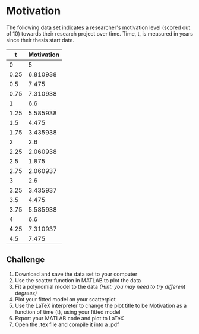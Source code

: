# Motivation

The following data set indicates a researcher's motivation level (scored out of 10) towards their research project over time. Time, t, is measured in years since their thesis start date.

| t    | Motivation |
|------|------------|
| 0    | 5          |
| 0.25 | 6.810938   |
| 0.5  | 7.475      |
| 0.75 | 7.310938   |
| 1    | 6.6        |
| 1.25 | 5.585938   |
| 1.5  | 4.475      |
| 1.75 | 3.435938   |
| 2    | 2.6        |
| 2.25 | 2.060938   |
| 2.5  | 1.875      |
| 2.75 | 2.060937   |
| 3    | 2.6        |
| 3.25 | 3.435937   |
| 3.5  | 4.475      |
| 3.75 | 5.585938   |
| 4    | 6.6        |
| 4.25 | 7.310937   |
| 4.5  | 7.475      |


## Challenge

1. Download and save the data set to your computer
2. Use the scatter function in MATLAB to plot the data
3. Fit a polynomial model to the data *(Hint: you may need to try different degrees)*
4. Plot your fitted model on your scatterplot
5. Use the LaTeX interpreter to change the plot title to be Motivation as a function of time (t), using your fitted model
6. Export your MATLAB code and plot to LaTeX
7. Open the .tex file and compile it into a .pdf
